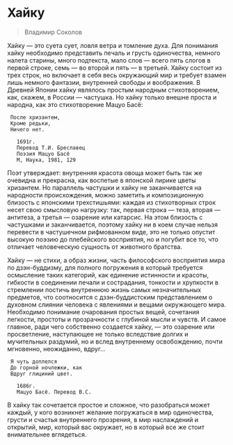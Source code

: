 # Хайку

> Владимир Соколов

Хайку — это суета сует, ловля ветра и томление духа. Для понимания хайку необходимо представить печаль и грусть одиночества, немного налета старины, много подтекста, мало слов — всего пять слогов в первой строке, семь — во второй и пять — в третьей. Хайку состоит из трех строк, но включает в себя весь окружающий мир и требует взамен лишь немного фантазии, внутренней свободы и воображения. В Древней Японии хайку являлось простым народным стихотворением, как, скажем, в России — частушка. Но хайку только внешне проста и народна, как это стихотворение Мацуо Басё: 

```
 После хризантем,  
 Кроме редьки,  
 Ничего нет.  
  
   1691г.  
   Перевод Т.И. Бреславец  
   Поэзия Мацуо Басё  
   М, Наука, 1981, 129  
```

Поэт утверждает: внутренняя красота овоща может быть так же очевидна и прекрасна, как воспетые в японской лирике цветы хризантем. Но параллель частушки и хайку не заканчивается на народности происхождения, можно заметить и композиционную близость с японскими трехстишьями: каждая из стихотворных строк несет свою смысловую нагрузку: так, первая строка — теза, вторая — антитеза, а третья — озарение или катарсис. На этом близость с частушками и заканчивается, поэтому хайку ни в коем случае нельзя перевести в частушечном рифмованном виде, это не только опустит высокую поэзию до плебейского восприятия, но и погубит все то, что отличает человеческую сущность от животного братства. 

Хайку — не стихи, а образ жизни, часть философского восприятия мира по дзэн-буддизму, для полного погружения в который требуется осмысление таких категорий, как единение истинности и красоты, гибкости в соединении печали и сострадания, тонкости и хрупкости в стремлении постичь внутреннюю жизнь самых незначительных предметов, что соотносится с дзэн-буддистским представлением о духовном слиянии человека с явлениями и вещами окружающего мира. Необходимо понимание очарования простых вещей, сочетания легкости, простоты и прозрачности с глубиной мысли и чувств. И самое главное, ради чего собственно создается хайку, — это озарение или просветление, наступающее не только вследствие долгих и мучительных раздумий, но и вслед внутреннему освобождению, почти мгновенно, неожиданно, вдруг... 
  
```  
 Я чуть доплелся  
 До горной ночлежки, как  
 Вдруг глициний цвет.  
    
   1686г.  
   Мацуо Басё. Перевод В.С.  
```  

В хайку так сочетается простое и сложное, что разобраться может каждый, у кого возникнет желание погружаться в мир одиночества, грусти и счастья внутреннего прозрения, в мир наслаждений и открытий, мир, который вас окружает, но в который все же стоит внимательнее вглядеться. 
